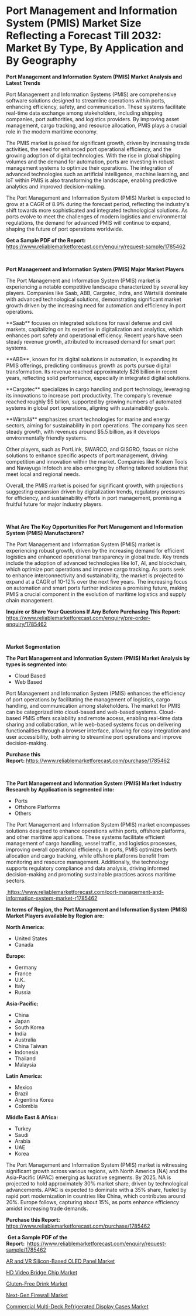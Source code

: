 <p><h1>Port Management and Information System (PMIS) Market Size Reflecting a Forecast Till 2032: Market By Type, By Application and By Geography</h1></p><p><strong>Port Management and Information System (PMIS) Market Analysis and Latest Trends</strong></p>
<p><p>Port Management and Information Systems (PMIS) are comprehensive software solutions designed to streamline operations within ports, enhancing efficiency, safety, and communication. These systems facilitate real-time data exchange among stakeholders, including shipping companies, port authorities, and logistics providers. By improving asset management, cargo tracking, and resource allocation, PMIS plays a crucial role in the modern maritime economy.</p><p>The PMIS market is poised for significant growth, driven by increasing trade activities, the need for enhanced port operational efficiency, and the growing adoption of digital technologies. With the rise in global shipping volumes and the demand for automation, ports are investing in robust management systems to optimize their operations. The integration of advanced technologies such as artificial intelligence, machine learning, and IoT within PMIS is also transforming the landscape, enabling predictive analytics and improved decision-making.</p><p>The Port Management and Information System (PMIS) Market is expected to grow at a CAGR of 8.9% during the forecast period, reflecting the industry's shift towards more sophisticated and integrated technological solutions. As ports evolve to meet the challenges of modern logistics and environmental regulations, the demand for advanced PMIS will continue to expand, shaping the future of port operations worldwide.</p></p>
<p><strong>Get a Sample PDF of the Report:&nbsp;</strong> <a href="https://www.reliablemarketforecast.com/enquiry/request-sample/1785462?utm_campaign=1108&utm_medium=2&utm_source=Github&utm_content=ia&utm_term=25032025&utm_id=port-management-and-information-system-pmis">https://www.reliablemarketforecast.com/enquiry/request-sample/1785462</a></p>
<p>&nbsp;</p>
<p><strong>Port Management and Information System (PMIS) Major Market Players</strong></p>
<p><p>The Port Management and Information System (PMIS) market is experiencing a notable competitive landscape characterized by several key players. Companies like Saab, ABB, Cargotec, Indra, and Wärtsilä dominate with advanced technological solutions, demonstrating significant market growth driven by the increasing need for automation and efficiency in port operations.</p><p>**Saab** focuses on integrated solutions for naval defense and civil markets, capitalizing on its expertise in digitalization and analytics, which enhances port safety and operational efficiency. Recent years have seen steady revenue growth, attributed to increased demand for smart port systems.</p><p>**ABB**, known for its digital solutions in automation, is expanding its PMIS offerings, predicting continuous growth as ports pursue digital transformation. Its revenue reached approximately $26 billion in recent years, reflecting solid performance, especially in integrated digital solutions.</p><p>**Cargotec** specializes in cargo handling and port technology, leveraging its innovations to increase port productivity. The company's revenue reached roughly $5 billion, supported by growing numbers of automated systems in global port operations, aligning with sustainability goals.</p><p>**Wärtsilä** emphasizes smart technologies for marine and energy sectors, aiming for sustainability in port operations. The company has seen steady growth, with revenues around $5.5 billion, as it develops environmentally friendly systems.</p><p>Other players, such as PortLink, SWARCO, and GISGRO, focus on niche solutions to enhance specific aspects of port management, driving competition and innovation within the market. Companies like Kraken Tools and Navayuga Infotech are also emerging by offering tailored solutions that meet local and regional needs.</p><p>Overall, the PMIS market is poised for significant growth, with projections suggesting expansion driven by digitalization trends, regulatory pressures for efficiency, and sustainability efforts in port management, promising a fruitful future for major industry players.</p></p>
<p>&nbsp;</p>
<p><strong>What Are The Key Opportunities For Port Management and Information System (PMIS) Manufacturers?</strong></p>
<p><p>The Port Management and Information System (PMIS) market is experiencing robust growth, driven by the increasing demand for efficient logistics and enhanced operational transparency in global trade. Key trends include the adoption of advanced technologies like IoT, AI, and blockchain, which optimize port operations and improve cargo tracking. As ports seek to enhance interconnectivity and sustainability, the market is projected to expand at a CAGR of 10-12% over the next five years. The increasing focus on automation and smart ports further indicates a promising future, making PMIS a crucial component in the evolution of maritime logistics and supply chain management.</p></p>
<p><strong>Inquire or Share Your Questions If Any Before Purchasing This Report:</strong> <a href="https://www.reliablemarketforecast.com/enquiry/pre-order-enquiry/1785462?utm_campaign=1108&utm_medium=2&utm_source=Github&utm_content=ia&utm_term=25032025&utm_id=port-management-and-information-system-pmis">https://www.reliablemarketforecast.com/enquiry/pre-order-enquiry/1785462</a></p>
<p>&nbsp;</p>
<p><strong>Market Segmentation</strong></p>
<p><strong>The Port Management and Information System (PMIS) Market Analysis by types is segmented into:</strong></p>
<p><ul><li>Cloud Based</li><li>Web Based</li></ul></p>
<p><p>Port Management and Information System (PMIS) enhances the efficiency of port operations by facilitating the management of logistics, cargo handling, and communication among stakeholders. The market for PMIS can be categorized into cloud-based and web-based systems. Cloud-based PMIS offers scalability and remote access, enabling real-time data sharing and collaboration, while web-based systems focus on delivering functionalities through a browser interface, allowing for easy integration and user accessibility, both aiming to streamline port operations and improve decision-making.</p></p>
<p><strong>Purchase this Report:&nbsp;</strong><a href="https://www.reliablemarketforecast.com/purchase/1785462?utm_campaign=1108&utm_medium=2&utm_source=Github&utm_content=ia&utm_term=25032025&utm_id=port-management-and-information-system-pmis">https://www.reliablemarketforecast.com/purchase/1785462</a></p>
<p>&nbsp;</p>
<p><strong>The Port Management and Information System (PMIS) Market Industry Research by Application is segmented into:</strong></p>
<p><ul><li>Ports</li><li>Offshore Platforms</li><li>Others</li></ul></p>
<p><p>The Port Management and Information System (PMIS) market encompasses solutions designed to enhance operations within ports, offshore platforms, and other maritime applications. These systems facilitate efficient management of cargo handling, vessel traffic, and logistics processes, improving overall operational efficiency. In ports, PMIS optimizes berth allocation and cargo tracking, while offshore platforms benefit from monitoring and resource management. Additionally, the technology supports regulatory compliance and data analysis, driving informed decision-making and promoting sustainable practices across maritime sectors.</p></p>
<p><a href="https://www.reliablemarketforecast.com/port-management-and-information-system-market-r1785462?utm_campaign=1108&utm_medium=2&utm_source=Github&utm_content=ia&utm_term=25032025&utm_id=port-management-and-information-system-pmis">&nbsp;https://www.reliablemarketforecast.com/port-management-and-information-system-market-r1785462</a></p>
<p><strong>In terms of Region, the Port Management and Information System (PMIS) Market Players available by Region are:</strong></p>
<p>
    <p> <strong> North America: </strong>
        <ul>
            <li>United States</li>
            <li>Canada</li>
        </ul>
        </p> 
    <p> <strong> Europe: </strong>
        <ul>
            <li>Germany</li>
            <li>France</li>
            <li>U.K.</li>
            <li>Italy</li>
            <li>Russia</li>
        </ul>
        </p> 
    <p> <strong> Asia-Pacific: </strong>
        <ul>
            <li>China</li>
            <li>Japan</li>
            <li>South Korea</li>
            <li>India</li>
            <li>Australia</li>
            <li>China Taiwan</li>
            <li>Indonesia</li>
            <li>Thailand</li>
            <li>Malaysia</li>
        </ul>
        </p> 
    <p> <strong> Latin America: </strong>
        <ul>
            <li>Mexico</li>
            <li>Brazil</li>
            <li>Argentina Korea</li>
            <li>Colombia</li>
        </ul>
        </p> 
    <p> <strong> Middle East & Africa: </strong>
        <ul>
            <li>Turkey</li>
            <li>Saudi</li>
            <li>Arabia</li>
            <li>UAE</li>
            <li>Korea</li>
        </ul>
    </p>
    </p>
<p><p>The Port Management and Information System (PMIS) market is witnessing significant growth across various regions, with North America (NA) and the Asia-Pacific (APAC) emerging as lucrative segments. By 2025, NA is projected to hold approximately 30% market share, driven by technological advancements. APAC is expected to dominate with a 35% share, fueled by rapid port modernization in countries like China, which contributes around 20%. Europe follows, capturing about 15%, as ports enhance efficiency amidst increasing trade demands.</p></p>
<p><strong>Purchase this Report: </strong><a href="https://www.reliablemarketforecast.com/purchase/1785462?utm_campaign=1108&utm_medium=2&utm_source=Github&utm_content=ia&utm_term=25032025&utm_id=port-management-and-information-system-pmis">https://www.reliablemarketforecast.com/purchase/1785462</a></p>
<p>&nbsp;<strong>Get a Sample PDF of the Report:&nbsp;&nbsp;</strong><a href="https://www.reliablemarketforecast.com/enquiry/request-sample/1785462?utm_campaign=1108&utm_medium=2&utm_source=Github&utm_content=ia&utm_term=25032025&utm_id=port-management-and-information-system-pmis">https://www.reliablemarketforecast.com/enquiry/request-sample/1785462</a></p>
<p><strong></strong></p>
<p><p><a href="https://github.com/fontshatintj/Market-Research-Report-List-1/blob/main/ar-and-vr-silicon-based-oled-panel-market.md?utm_campaign=1108&utm_medium=2&utm_source=Github&utm_content=ia&utm_term=25032025&utm_id=port-management-and-information-system-pmis">AR and VR Silicon-Based OLED Panel Market</a></p><p><a href="https://github.com/firdwsermald/Market-Research-Report-List-1/blob/main/hd-video-bridge-chip-market.md?utm_campaign=1108&utm_medium=2&utm_source=Github&utm_content=ia&utm_term=25032025&utm_id=port-management-and-information-system-pmis">HD Video Bridge Chip Market</a></p><p><a href="https://github.com/winjelequegt/Market-Research-Report-List-1/blob/main/gluten-free-drink-market.md?utm_campaign=1108&utm_medium=2&utm_source=Github&utm_content=ia&utm_term=25032025&utm_id=port-management-and-information-system-pmis">Gluten-Free Drink Market</a></p><p><a href="https://github.com/bredevasil2q/Market-Research-Report-List-1/blob/main/next-gen-firewall-market.md?utm_campaign=1108&utm_medium=2&utm_source=Github&utm_content=ia&utm_term=25032025&utm_id=port-management-and-information-system-pmis">Next-Gen Firewall Market</a></p><p><a href="https://github.com/nedzazollo74/Market-Research-Report-List-1/blob/main/commercial-multi-deck-refrigerated-display-cases-market.md?utm_campaign=1108&utm_medium=2&utm_source=Github&utm_content=ia&utm_term=25032025&utm_id=port-management-and-information-system-pmis">Commercial Multi-Deck Refrigerated Display Cases Market</a></p></p>